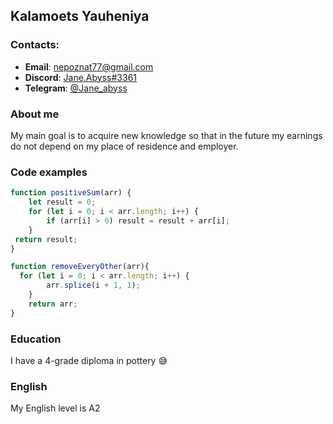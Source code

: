 ## Kalamoets Yauheniya

### Contacts: 
- __Email__: [nepoznat77@gmail.com](mailto:nepoznat77@gmail.com)
- __Discord__: [Jane.Abyss#3361](discord:Jane.Abyss#3361)
- __Telegram__: [@Jane_abyss](https://t.me/Jane_abyss)


### About me
 My main goal is to acquire new knowledge so that in the future my earnings do not depend on my place of residence and employer.

### Code examples
```javascript
function positiveSum(arr) {
    let result = 0;
    for (let i = 0; i < arr.length; i++) {
        if (arr[i] > 0) result = result + arr[i];
    }
 return result;
}

function removeEveryOther(arr){
  for (let i = 0; i < arr.length; i++) {
        arr.splice(i + 1, 1);
    }
    return arr;
}
```

### Education
I have a 4-grade diploma in pottery :sweat_smile:

### English 
My English level is A2